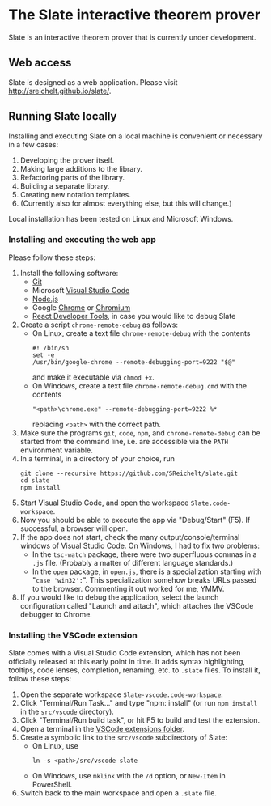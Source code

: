 # The Slate interactive theorem prover

Slate is an interactive theorem prover that is currently under development.

## Web access

Slate is designed as a web application.
Please visit http://sreichelt.github.io/slate/.

## Running Slate locally

Installing and executing Slate on a local machine is convenient or necessary in a few cases:

1. Developing the prover itself.
2. Making large additions to the library.
3. Refactoring parts of the library.
4. Building a separate library.
5. Creating new notation templates.
6. (Currently also for almost everything else, but this will change.)

Local installation has been tested on Linux and Microsoft Windows.

### Installing and executing the web app

Please follow these steps:

1. Install the following software:
   * [Git](https://git-scm.com/downloads)
   * Microsoft [Visual Studio Code](https://code.visualstudio.com/Download)
   * [Node.js](https://nodejs.org/)
   * Google [Chrome](https://www.google.com/chrome/) or [Chromium](https://www.chromium.org/Home)
   * [React Developer Tools](https://chrome.google.com/webstore/detail/react-developer-tools/), in case you would like to debug Slate
2. Create a script `chrome-remote-debug` as follows:
   * On Linux, create a text file `chrome-remote-debug` with the contents
     ```
     #! /bin/sh
     set -e
     /usr/bin/google-chrome --remote-debugging-port=9222 "$@"
     ```
     and make it executable via `chmod +x`.
   * On Windows, create a text file `chrome-remote-debug.cmd` with the contents
     ```
     "<path>\chrome.exe" --remote-debugging-port=9222 %*
     ```
     replacing `<path>` with the correct path.
3. Make sure the programs `git`, `code`, `npm`, and `chrome-remote-debug` can be started from the command line, i.e. are accessible via the `PATH` environment variable.
4. In a terminal, in a directory of your choice, run
   ```
   git clone --recursive https://github.com/SReichelt/slate.git
   cd slate
   npm install
   ```
5. Start Visual Studio Code, and open the workspace `Slate.code-workspace`.
6. Now you should be able to execute the app via "Debug/Start" (F5). If successful, a browser will open.
7. If the app does not start, check the many output/console/terminal windows of Visual Studio Code. On Windows, I had to fix two problems:
   * In the `tsc-watch` package, there were two superfluous commas in a `.js` file. (Probably a matter of different language standards.)
   * In the `open` package, in `open.js`, there is a specialization starting with "`case 'win32':`". This specialization somehow breaks URLs passed to the browser. Commenting it out worked for me, YMMV.
8. If you would like to debug the application, select the launch configuration called "Launch and attach", which attaches the VSCode debugger to Chrome.

### Installing the VSCode extension

Slate comes with a Visual Studio Code extension, which has not been officially released at this early point in time. It adds syntax highlighting, tooltips, code lenses, completion, renaming, etc. to `.slate` files. To install it, follow these steps:

1. Open the separate workspace `Slate-vscode.code-workspace`.
2. Click "Terminal/Run Task..." and type "npm: install" (or run `npm install` in the `src/vscode` directory).
3. Click "Terminal/Run build task", or hit F5 to build and test the extension.
12. Open a terminal in the [VSCode extensions folder](https://vscode-docs.readthedocs.io/en/stable/extensions/install-extension/#your-extensions-folder).
13. Create a symbolic link to the `src/vscode` subdirectory of Slate:
    * On Linux, use
      ```
      ln -s <path>/src/vscode slate
      ```
    * On Windows, use `mklink` with the `/d` option, or `New-Item` in PowerShell.
14. Switch back to the main workspace and open a `.slate` file.
